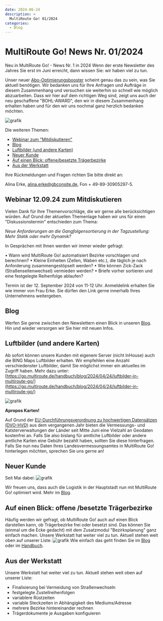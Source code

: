 ```yaml
---
date: 2024-06-24
description: >
  MultiRoute Go! 01/2024
categories:
  - Blog
---
```


# MultiRoute Go! News Nr. 01/2024


Neu in MultiRoute Go! - News Nr. 1 in 2024
Wenn der erste Newsletter des Jahres Sie erst im Juni erreicht, dann wissen Sie: wir haben viel zu tun.

Unser neuer [Abo-Optimierungsbooster](https://go.multiroute.de/handbuch/zusatzmodule/#abo-optimierungsbooster) scheint genau das zu sein, was Sie aktuell benötigen. Wir bedanken uns für Ihre Anfragen und Aufträge in diesem Zusammenhang und versuchen sie weiterhin so schnell wie möglich abzuarbeiten.
Dass wir hier auf dem richtigen Weg sind, zeigt uns auch der neu geschaffene "BOHL-AWARD", den wir in diesem Zusammenhang erhalten haben und für den wir uns nochmal ganz herzlich bedanken möchten.

<!-- more -->

![grafik](https://github.com/gbconsite/MultiRoute-Go/assets/99329016/9b8a308b-703b-4ef3-b344-cf397379d361)


Die weiteren Themen:

- [Webinar zum "Mitdiskutieren"](https://go.multiroute.de/handbuch/blog/2024/06/24/multiroute-go-news-nr-012024/#webinar-120924-zum-mitdiskutieren)
- [Blog](https://go.multiroute.de/handbuch/blog/2024/06/24/multiroute-go-news-nr-012024/#blog)
- [Luftbilder (und andere Karten)](https://go.multiroute.de/handbuch/blog/2024/06/24/multiroute-go-news-nr-012024/#luftbilder-und-andere-karten)
- [Neuer Kunde](https://go.multiroute.de/handbuch/blog/2024/06/24/multiroute-go-news-nr-012024/#neuer-kunde)
- [Auf einen Blick: offene/besetzte Trägerbezirke](https://go.multiroute.de/handbuch/blog/2024/06/24/multiroute-go-news-nr-012024/#auf-einen-blick-offene-besetzte-tragerbezirke)
- [Aus der Werkstatt](https://go.multiroute.de/handbuch/blog/2024/06/24/multiroute-go-news-nr-012024/#aus-der-werkstatt)


Ihre Rückmeldungen und Fragen richten Sie bitte direkt an:

Alina Erke, alina.erke@gbconsite.de, Fon + 49-89-30905297-5.

## Webinar 12.09.24 zum Mitdiskutieren

Vielen Dank für Ihre Themenvorschläge, die wir gerne alle berücksichtigen würden. Auf Grund der aktuellen Themenlage haben wir uns für einen "Diskussionstermin" entschieden zum Thema:

_Neue Anforderungen an die Gangfolgensortierung in der Tagzustellung: 
Mehr Statik oder mehr Dynamik?_

In Gesprächen mit Ihnen werden wir immer wieder gefragt:

•	Wann wird MultiRoute Go! automatisiert Bezirke vorschlagen und berechnen?
•	Kleine Einheiten (Zellen, Waben etc.), die täglich je nach Anforderung zusammengestöpselt werden?
•	Wie können Zick-Zack (Straßenseitenwechsel) vermieden werden?
•	Briefe vorher sortieren und eine festgelegte Reihenfolge ablaufen?

Termin ist der 12. September 2024 von 11-12 Uhr. 
Anmeldelink erhalten Sie wie immer von Frau Erke. Sie dürfen den Link gerne innerhalb Ihres Unternehmens weitergeben.


## Blog

Werfen Sie gerne zwischen den Newslettern einen Blick in unseren [Blog](https://go.multiroute.de/handbuch/blog/). Hin und wieder versorgen wir Sie hier mit neuen Infos.


## Luftbilder (und andere Karten)
 
Ab sofort können unsere Kunden mit eigenem Server (nicht InHouse) auch die BING Maps Luftbilder erhalten.
Wir empfehlen eine Anzahl verschiedenster Luftbilder, damit Sie möglichst immer ein aktuelles im Zugriff haben.
Mehr dazu unter:
[https://go.multiroute.de/handbuch/blog/2024/04/24/luftbilder-in-multiroute-go/](https://go.multiroute.de/handbuch/blog/2024/04/24/luftbilder-in-multiroute-go/)

![grafik](https://github.com/gbconsite/MultiRoute-Go/assets/99329016/1b1f71ca-02b7-461a-8935-d5abae0517bc)

**Apropos Karten!**

Auf Grund der [EU-Durchführungsverordnung zu hochwertigen Datensätzen (DVO-HVD)](https://www.govdata.de/hochwertige-datensaetze) aus dem vergangenen Jahr bieten die Vermessungs- und Katsterverwaltungen der Länder seit Mitte Juni eine Vielzahl an Geodaten kostenfrei an. Falls Sie also bislang für amtliche Luftbilder oder andere amtliche Karten eine Gebühr bezahlt haben, sollten Sie diese hinterfragen.
Falls Sie nun neu Daten Ihres Landesvermessungsamtes in MultiRoute Go! hinterlegen möchten, sprechen Sie uns gerne an!


## Neuer Kunde

Seit Mai dabei:
![grafik](https://github.com/gbconsite/MultiRoute-Go/assets/99329016/9d47d7ec-b597-478d-b4b8-94a7b6fe7dd6)

Wir freuen uns, dass auch die Logistik in der Hauptstadt nun mit MultiRoute Go! optimiert wird. 
Mehr im [Blog](https://go.multiroute.de/handbuch/blog/2024/05/08/neuer-multiroute-go-kunde-berlin-last-mile/).

## Auf einen Blick: offene /besetzte Trägerbezirke
Häufig werden wir gefragt, ob MultiRoute Go! auch auf einen Blick darstellen kann, ob Trägerbezirke frei oder besetzt sind. Das können Sie (einmal um die Ecke gedacht) mit dem Zusatzmodul "Bezirksplanung" ganz einfach machen. 
Unsere Werkstatt hat weiter viel zu tun. Aktuell stehen weit oben auf unserer Liste:
![grafik](https://github.com/gbconsite/MultiRoute-Go/assets/99329016/1c95f414-83f3-433e-9fe5-fd4334a44145)
Wie einfach das geht finden Sie im [Blog](https://go.multiroute.de/handbuch/blog/2024/06/20/zusatzmodul-bezirksplaner-f%C3%BCr-einf%C3%A4rbungen-nutzen/) oder im [Handbuch](https://go.multiroute.de/handbuch/zusatzmodule/#bezirksplanung).


## Aus der Werkstatt
Unsere Werkstatt hat weiter viel zu tun. Aktuell stehen weit oben auf unserer Liste:
- Finalisierung bei Vermeidung von Straßenwechseln
- festgelegte Zustellreihenfolgen
- variablere Rüstzeiten
- variable Steckzeiten in Abhängigkeit des Mediums/Adresse
- mehrere Bezirke hintereinander rechnen
- Trägerdokumente je Ausgaben konfiguieren
